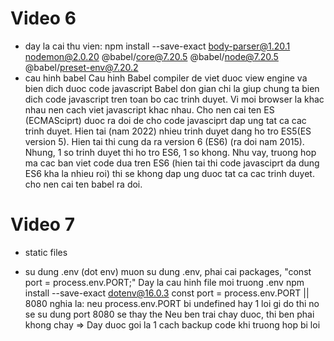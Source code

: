 
# Video 6
- day la cai thu vien: 
npm install --save-exact body-parser@1.20.1 nodemon@2.0.20 @babel/core@7.20.5 @babel/node@7.20.5 @babel/preset-env@7.20.2
- cau hinh babel
Cau hinh Babel compiler de viet duoc view engine va bien dich duoc code javascript
Babel don gian chi la giup chung ta bien dich code javascript tren toan bo cac trinh duyet. Vi moi browser la khac nhau nen cach viet javascript khac nhau.
Cho nen cai ten ES (ECMASciprt) duoc ra doi de cho code javasciprt dap ung tat ca cac trinh duyet. Hien tai (nam 2022) nhieu trinh duyet dang ho tro ES5(ES version 5). Hien tai thi cung da ra version 6 (ES6) (ra doi nam 2015). Nhung, 1 so trinh duyet thi ho tro ES6, 1 so khong.
Nhu vay, truong hop ma cac ban viet code dua tren ES6 (hien tai thi code javasciprt da dung ES6 kha la nhieu roi) thi se khong dap ung duoc tat ca cac trinh duyet.
cho nen cai ten babel ra doi.

# Video 7
- static files

- su dung .env (dot env)
muon su dung .env, phai cai packages, "const port = process.env.PORT;"
Day la cau hinh file moi truong .env
npm install --save-exact dotenv@16.0.3
const port = process.env.PORT || 8080
nghia la: neu process.env.PORT bi undefined hay 1 loi gi do thi no se su dung port 8080 se thay the
Neu ben trai chay duoc, thi ben phai khong chay
=> Day duoc goi la 1 cach backup code khi truong hop bi loi